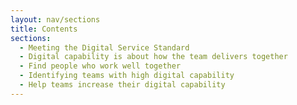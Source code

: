 ```yaml
---
layout: nav/sections
title: Contents
sections:
  - Meeting the Digital Service Standard
  - Digital capability is about how the team delivers together
  - Find people who work well together
  - Identifying teams with high digital capability
  - Help teams increase their digital capability
---
```

